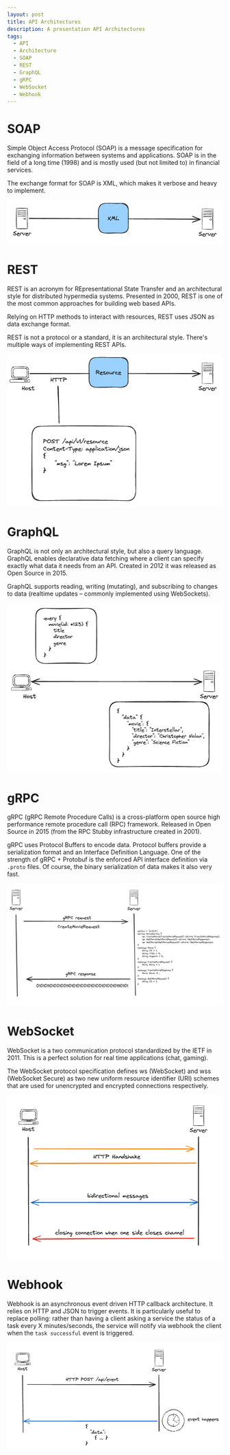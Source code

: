 ```yaml
---
layout: post
title: API Architectures
description: A presentation API Architectures
tags:
  - API
  - Architecture
  - SOAP
  - REST
  - GraphQL
  - gRPC
  - WebSocket
  - Webhook
---
```


# SOAP

Simple Object Access Protocol (SOAP) is a message specification for exchanging information between systems and applications.
SOAP is in the field of a long time (1998) and is mostly used (but not limited to) in financial services.

The exchange format for SOAP is XML, which makes it verbose and heavy to implement.

![soap](../assets/images/posts/2022_05_10-api-architectures/soap.png)

# REST

REST is an acronym for REpresentational State Transfer and an architectural style for distributed hypermedia systems.
Presented in 2000, REST is one of the most common approaches for building web based APIs.

Relying on HTTP methods to interact with resources, REST uses JSON as data exchange format.

REST is not a protocol or a standard, it is an architectural style. There's multiple ways of implementing REST APIs.

![rest](../assets/images/posts/2022_05_10-api-architectures/rest.png)

# GraphQL

GraphQL is not only an architectural style, but also a query language.
GraphQL enables declarative data fetching where a client can specify exactly what data it needs from an API.
Created in 2012 it was released as Open Source in 2015.

GraphQL supports reading, writing (mutating), and subscribing to changes to data (realtime updates – commonly implemented using WebSockets).

![graphql](../assets/images/posts/2022_05_10-api-architectures/graphql.png)

# gRPC

gRPC (gRPC Remote Procedure Calls) is a cross-platform open source high performance remote procedure call (RPC) framework.
Released in Open Source in 2015 (from the RPC Stubby infrastructure created in 2001).

gRPC uses Protocol Buffers to encode data. Protocol buffers provide a serialization format and an Interface Definition Language.
One of the strength of gRPC + Protobuf is the enforced API interface definition via `.proto` files. Of course, the binary serialization of data makes it also very fast.

![grpc](../assets/images/posts/2022_05_10-api-architectures/grpc.png)

# WebSocket

WebSocket is a two communication protocol standardized by the IETF in 2011.
This is a perfect solution for real time applications (chat, gaming).

The WebSocket protocol specification defines ws (WebSocket) and wss (WebSocket Secure) as two new uniform resource identifier (URI) schemes that are used for unencrypted and encrypted connections respectively.

![websocket](../assets/images/posts/2022_05_10-api-architectures/websocket.png)

# Webhook

Webhook is an asynchronous event driven HTTP callback architecture.
It relies on HTTP and JSON to trigger events.
It is particularly useful to replace polling: rather than having a client asking a service the status of a task every X minutes/seconds, the service will notify via webhook the client when the `task successful` event is triggered.

![webhook](../assets/images/posts/2022_05_10-api-architectures/webhook.png)